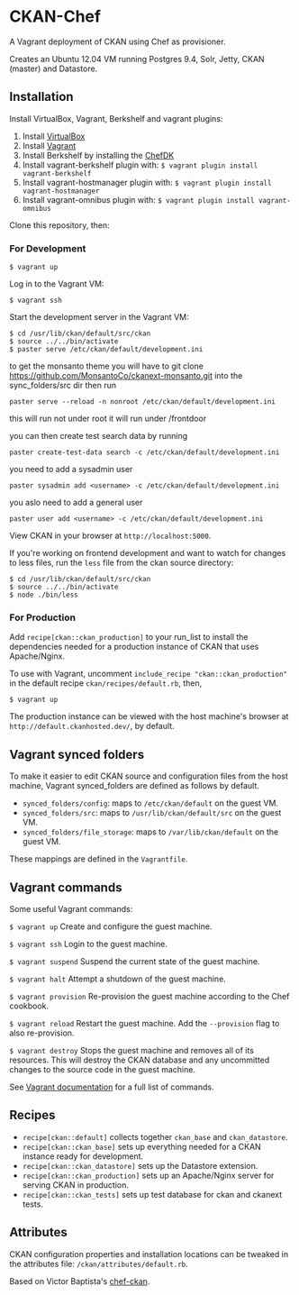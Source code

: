 # CKAN-Chef

A Vagrant deployment of CKAN using Chef as provisioner.

Creates an Ubuntu 12.04 VM running Postgres 9.4, Solr, Jetty, CKAN (master) and Datastore.

## Installation

Install VirtualBox, Vagrant, Berkshelf and vagrant plugins:

1. Install [VirtualBox](https://www.virtualbox.org/wiki/Downloads)
2. Install [Vagrant](https://www.vagrantup.com/)
3. Install Berkshelf by installing the [ChefDK](https://downloads.chef.io/chef-dk/)
4. Install vagrant-berkshelf plugin with: `$ vagrant plugin install vagrant-berkshelf`
5. Install vagrant-hostmanager plugin with: `$ vagrant plugin install vagrant-hostmanager`
6. Install vagrant-omnibus plugin with: `$ vagrant plugin install vagrant-omnibus`

Clone this repository, then:

### For Development

`$ vagrant up`

Log in to the Vagrant VM:

`$ vagrant ssh`

Start the development server in the Vagrant VM:

```
$ cd /usr/lib/ckan/default/src/ckan
$ source ../../bin/activate
$ paster serve /etc/ckan/default/development.ini
```
to get the monsanto theme you will have to git clone https://github.com/MonsantoCo/ckanext-monsanto.git 
into the sync_folders/src dir then run 

`paster serve --reload -n nonroot /etc/ckan/default/development.ini`

this will run not under root it will run under /frontdoor

you can then create test search data by running

`paster create-test-data search -c /etc/ckan/default/development.ini`

you need to add a sysadmin user 

`paster sysadmin add <username> -c /etc/ckan/default/development.ini`

you aslo need to add a general user 

`paster user add <username> -c /etc/ckan/default/development.ini`




View CKAN in your browser at `http://localhost:5000`.

If you're working on frontend development and want to watch for changes to less files, run the `less` file from the ckan source directory:

```
$ cd /usr/lib/ckan/default/src/ckan
$ source ../../bin/activate
$ node ./bin/less
```

### For Production

Add `recipe[ckan::ckan_production]` to your run_list to install the dependencies needed for a production instance of CKAN that uses Apache/Nginx.

To use with Vagrant, uncomment `include_recipe "ckan::ckan_production"` in the default recipe `ckan/recipes/default.rb`, then,

`$ vagrant up`

The production instance can be viewed with the host machine's browser at `http://default.ckanhosted.dev/`, by default.

## Vagrant synced folders

To make it easier to edit CKAN source and configuration files from the host machine, Vagrant synced_folders are defined as follows by default.

* `synced_folders/config`: maps to `/etc/ckan/default` on the guest VM.
* `synced_folders/src`: maps to `/usr/lib/ckan/default/src` on the guest VM.
* `synced_folders/file_storage`: maps to `/var/lib/ckan/default` on the guest VM.

These mappings are defined in the `Vagrantfile`.

## Vagrant commands

Some useful Vagrant commands:

`$ vagrant up` Create and configure the guest machine.

`$ vagrant ssh` Login to the guest machine.

`$ vagrant suspend` Suspend the current state of the guest machine.

`$ vagrant halt` Attempt a shutdown of the guest machine.

`$ vagrant provision` Re-provision the guest machine according to the Chef cookbook.

`$ vagrant reload` Restart the guest machine. Add the `--provision` flag to also re-provision.

`$ vagrant destroy` Stops the guest machine and removes all of its resources. This will destroy the CKAN database and any uncommitted changes to the source code in the guest machine.

See [Vagrant documentation](http://docs.vagrantup.com/v2/cli/index.html) for a full list of commands.

## Recipes

* `recipe[ckan::default]` collects together `ckan_base` and `ckan_datastore`.
* `recipe[ckan::ckan_base]` sets up everything needed for a CKAN instance ready for development.
* `recipe[ckan::ckan_datastore]` sets up the Datastore extension.
* `recipe[ckan::ckan_production]` sets up an Apache/Nginx server for serving CKAN in production.
* `recipe[ckan::ckan_tests]` sets up test database for ckan and ckanext tests.

## Attributes

CKAN configuration properties and installation locations can be tweaked in the attributes file: `/ckan/attributes/default.rb`.

Based on Victor Baptista's [chef-ckan](https://github.com/vitorbaptista/chef-ckan).


